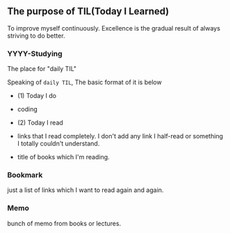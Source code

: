 ## The purpose of TIL(Today I Learned)

To improve myself continuously.
Excellence is the gradual result of always striving to do better.


### YYYY-Studying 

The place for "daily TIL"
  
Speaking of `daily TIL`, The basic format of it is below

- (1) Today I do
- coding
 
- (2) Today I read
- links that I read completely. I don't add any link I half-read or something I totally couldn't understand. 
- title of books which I'm reading.


### Bookmark 

just a list of links which I want to read again and again.

### Memo

bunch of memo from books or lectures.


